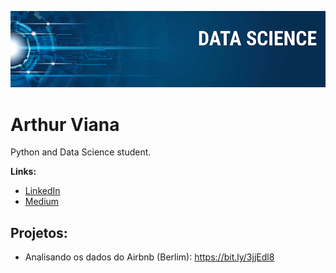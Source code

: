 <p align="center">
  <img src="banner.png" >
</p>

# Arthur Viana
Python and Data Science student.

**Links:**
* [LinkedIn](https://www.linkedin.com/in/arthurviana)
* [Medium](https://https://medium.com/@arthurbvrocha)


## Projetos:
* Analisando os dados do Airbnb (Berlim): https://bit.ly/3jjEdl8
